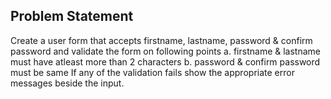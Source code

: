 ## Problem Statement
Create a user form that accepts firstname, lastname, password & confirm password and validate the form on following points
a.	firstname & lastname must have atleast more than 2 characters
b.	password & confirm password must be same
If any of the validation fails show the appropriate error messages beside the input.
